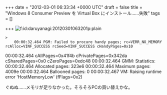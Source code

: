 
+++
date = "2012-03-01 06:33:34 +0000 UTC"
draft = false
title = "Windows 8 Consumer Preview を Virtual Box にインストール……失敗"
tags = []

+++
<img src="http://cdn-ak.f.st-hatena.com/images/fotolife/d/daruyanagi/20120301/20120301063201.png" alt="f:id:daruyanagi:20120301063201p:plain" title="f:id:daruyanagi:20120301063201p:plain" class="hatena-fotolife"/>

    >
        00:00:32.464 PGM: Failed to procure handy pages; rc=VERR_NO_MEMORY rcAlloc=VINF_SUCCESS rcSeed=VINF_SUCCESS cHandyPages=0x10
00:00:32.464      cAllPages=0x41f4b cPrivatePages=0x342da cSharedPages=0x0 cZeroPages=0xdc48
00:00:32.464 GMM: Statistics:
00:00:32.464      Allocated pages: 323e6
00:00:32.464      Maximum   pages: 4009e
00:00:32.464      Ballooned pages: 0
00:00:32.467 VM: Raising runtime error &#39;HostMemoryLow&#39; (fFlags=0x2)

    
ぐぬぬ……メモリが足りなかった。そろそろPCの買い替えかな。


